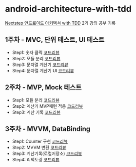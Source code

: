 # android-architecture-with-tdd
[Nextstep 안드로이드 아키텍쳐 with TDD](https://edu.nextstep.camp/c/QT9zj8KN/) 2기 강의 공부 기록

## 1주차 - MVC, 단위 테스트, UI 테스트
- Step1: 숫자 클릭 [코드리뷰](https://github.com/next-step/android-calculator-mvc/pull/17)
- Step2: 모듈 분리 [코드리뷰](https://github.com/next-step/android-calculator-mvc/pull/48)
- Step3: 문자열 계산기 [코드리뷰](https://github.com/next-step/android-calculator-mvc/pull/72)
- Step4: 문자열 계산기 UI [코드리뷰](https://github.com/next-step/android-calculator-mvc/pull/83)

## 2주차 - MVP, Mock 테스트
- Step1: 모듈 분리 [코드리뷰](https://github.com/next-step/android-calculator-mvp/pull/18)
- Step2: 계산기 MVP패턴 적용 [코드리뷰](https://github.com/next-step/android-calculator-mvp/pull/28)
- Step3: 계산 기록 [코드리뷰](https://github.com/next-step/android-calculator-mvp/pull/38)

## 3주차 - MVVM, DataBinding
- Step1: Counter 구현 [코드리뷰](https://github.com/next-step/android-calculator-mvvm/pull/6)
- Step2: MVVM 변환 [코드리뷰](https://github.com/next-step/android-calculator-mvvm/pull/19)
- Step3: 계산기록(로컬저장소) [코드리뷰](https://github.com/next-step/android-calculator-mvvm/pull/29)
- Step4: 리팩토링 [코드리뷰](https://github.com/next-step/android-calculator-mvvm/pull/41)
